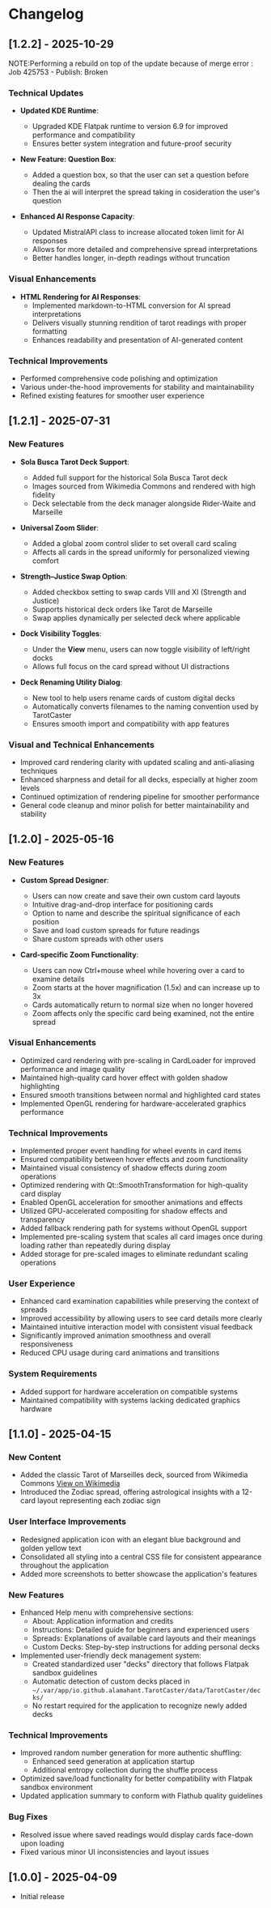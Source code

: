 # Changelog

## [1.2.2] - 2025-10-29
NOTE:Performing a rebuild on top of the update because of merge error : Job 425753 - Publish: Broken
### Technical Updates
- **Updated KDE Runtime**:
  - Upgraded KDE Flatpak runtime to version 6.9 for improved performance and compatibility
  - Ensures better system integration and future-proof security

- **New Feature: Question Box**:
  - Added a question box, so that the user can set a question before dealing the cards
  - Then the ai will interpret the spread taking in cosideration the user's question

- **Enhanced AI Response Capacity**:
  - Updated MistralAPI class to increase allocated token limit for AI responses
  - Allows for more detailed and comprehensive spread interpretations
  - Better handles longer, in-depth readings without truncation

### Visual Enhancements
- **HTML Rendering for AI Responses**:
  - Implemented markdown-to-HTML conversion for AI spread interpretations
  - Delivers visually stunning rendition of tarot readings with proper formatting
  - Enhances readability and presentation of AI-generated content

### Technical Improvements
- Performed comprehensive code polishing and optimization
- Various under-the-hood improvements for stability and maintainability
- Refined existing features for smoother user experience

## [1.2.1] - 2025-07-31

### New Features
- **Sola Busca Tarot Deck Support**:
  - Added full support for the historical Sola Busca Tarot deck
  - Images sourced from Wikimedia Commons and rendered with high fidelity
  - Deck selectable from the deck manager alongside Rider-Waite and Marseille

- **Universal Zoom Slider**:
  - Added a global zoom control slider to set overall card scaling
  - Affects all cards in the spread uniformly for personalized viewing comfort

- **Strength–Justice Swap Option**:
  - Added checkbox setting to swap cards VIII and XI (Strength and Justice)
  - Supports historical deck orders like Tarot de Marseille
  - Swap applies dynamically per selected deck where applicable

- **Dock Visibility Toggles**:
  - Under the **View** menu, users can now toggle visibility of left/right docks
  - Allows full focus on the card spread without UI distractions
 
- **Deck Renaming Utility Dialog**:
  - New tool to help users rename cards of custom digital decks
  - Automatically converts filenames to the naming convention used by TarotCaster
  - Ensures smooth import and compatibility with app features

### Visual and Technical Enhancements
- Improved card rendering clarity with updated scaling and anti-aliasing techniques
- Enhanced sharpness and detail for all decks, especially at higher zoom levels
- Continued optimization of rendering pipeline for smoother performance
- General code cleanup and minor polish for better maintainability and stability

## [1.2.0] - 2025-05-16

### New Features
- **Custom Spread Designer**:
  - Users can now create and save their own custom card layouts
  - Intuitive drag-and-drop interface for positioning cards
  - Option to name and describe the spiritual significance of each position
  - Save and load custom spreads for future readings
  - Share custom spreads with other users

- **Card-specific Zoom Functionality**:
  - Users can now Ctrl+mouse wheel while hovering over a card to examine details
  - Zoom starts at the hover magnification (1.5x) and can increase up to 3x
  - Cards automatically return to normal size when no longer hovered
  - Zoom affects only the specific card being examined, not the entire spread

### Visual Enhancements
- Optimized card rendering with pre-scaling in CardLoader for improved performance and image quality
- Maintained high-quality card hover effect with golden shadow highlighting
- Ensured smooth transitions between normal and highlighted card states
- Implemented OpenGL rendering for hardware-accelerated graphics performance

### Technical Improvements
- Implemented proper event handling for wheel events in card items
- Ensured compatibility between hover effects and zoom functionality
- Maintained visual consistency of shadow effects during zoom operations
- Optimized rendering with Qt::SmoothTransformation for high-quality card display
- Enabled OpenGL acceleration for smoother animations and effects
- Utilized GPU-accelerated compositing for shadow effects and transparency
- Added fallback rendering path for systems without OpenGL support
- Implemented pre-scaling system that scales all card images once during loading rather than repeatedly during display
- Added storage for pre-scaled images to eliminate redundant scaling operations

### User Experience
- Enhanced card examination capabilities while preserving the context of spreads
- Improved accessibility by allowing users to see card details more clearly
- Maintained intuitive interaction model with consistent visual feedback
- Significantly improved animation smoothness and overall responsiveness
- Reduced CPU usage during card animations and transitions

### System Requirements
- Added support for hardware acceleration on compatible systems
- Maintained compatibility with systems lacking dedicated graphics hardware

## [1.1.0] - 2025-04-15

### New Content
- Added the classic Tarot of Marseilles deck, sourced from Wikimedia Commons [View on Wikimedia](https://commons.wikimedia.org/wiki/Category:Tarot_de_Marseille_(Single_Cards))
- Introduced the Zodiac spread, offering astrological insights with a 12-card layout representing each zodiac sign

### User Interface Improvements
- Redesigned application icon with an elegant blue background and golden yellow text
- Consolidated all styling into a central CSS file for consistent appearance throughout the application
- Added more screenshots to better showcase the application's features

### New Features
- Enhanced Help menu with comprehensive sections:
  - About: Application information and credits
  - Instructions: Detailed guide for beginners and experienced users
  - Spreads: Explanations of available card layouts and their meanings
  - Custom Decks: Step-by-step instructions for adding personal decks
- Implemented user-friendly deck management system:
  - Created standardized user "decks" directory that follows Flatpak sandbox guidelines
  - Automatic detection of custom decks placed in `~/.var/app/io.github.alamahant.TarotCaster/data/TarotCaster/decks/`
  - No restart required for the application to recognize newly added decks

### Technical Improvements
- Improved random number generation for more authentic shuffling:
  - Enhanced seed generation at application startup
  - Additional entropy collection during the shuffle process
- Optimized save/load functionality for better compatibility with Flatpak sandbox environment
- Updated application summary to conform with Flathub quality guidelines

### Bug Fixes
- Resolved issue where saved readings would display cards face-down upon loading
- Fixed various minor UI inconsistencies and layout issues

## [1.0.0] - 2025-04-09
- Initial release

